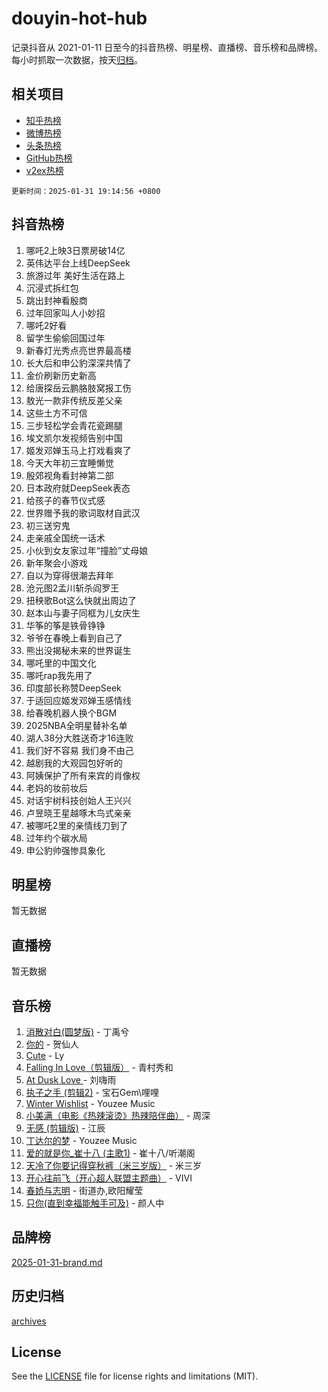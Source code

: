 # douyin-hot-hub

记录抖音从 2021-01-11 日至今的抖音热榜、明星榜、直播榜、音乐榜和品牌榜。每小时抓取一次数据，按天[归档](archives)。

## 相关项目

- [知乎热榜](https://github.com/lonnyzhang423/zhihu-hot-hub)
- [微博热榜](https://github.com/lonnyzhang423/weibo-hot-hub)
- [头条热榜](https://github.com/lonnyzhang423/toutiao-hot-hub)
- [GitHub热榜](https://github.com/lonnyzhang423/github-hot-hub)
- [v2ex热榜](https://github.com/lonnyzhang423/v2ex-hot-hub)


`更新时间：2025-01-31 19:14:56 +0800`

## 抖音热榜

1. 哪吒2上映3日票房破14亿
1. 英伟达平台上线DeepSeek
1. 旅游过年 美好生活在路上
1. 沉浸式拆红包
1. 跳出封神看殷商
1. 过年回家叫人小妙招
1. 哪吒2好看
1. 留学生偷偷回国过年
1. 新春灯光秀点亮世界最高楼
1. 长大后和申公豹深深共情了
1. 金价刷新历史新高
1. 给唐探岳云鹏胳肢窝报工伤
1. 敖光一款非传统反差父亲
1. 这些土方不可信
1. 三步轻松学会青花瓷踢腿
1. 埃文凯尔发视频告别中国
1. 姬发邓婵玉马上打戏看爽了
1. 今天大年初三宜睡懒觉
1. 殷郊视角看封神第二部
1. 日本政府就DeepSeek表态
1. 给孩子的春节仪式感
1. 世界赠予我的歌词取材自武汉
1. 初三送穷鬼
1. 走亲戚全国统一话术
1. 小伙到女友家过年“撞脸”丈母娘
1. 新年聚会小游戏
1. 自以为穿得很潮去拜年
1. 沧元图2孟川斩杀阎罗王
1. 扭秧歌Bot这么快就出周边了
1. 赵本山与妻子同框为儿女庆生
1. 华筝的筝是铁骨铮铮
1. 爷爷在春晚上看到自己了
1. 熊出没揭秘未来的世界诞生
1. 哪吒里的中国文化
1. 哪吒rap我先用了
1. 印度部长称赞DeepSeek
1. 于适回应姬发邓婵玉感情线
1. 给春晚机器人换个BGM
1. 2025NBA全明星替补名单
1. 湖人38分大胜送奇才16连败
1. 我们好不容易 我们身不由己
1. 越剧我的大观园包好听的
1. 阿姨保护了所有来宾的肖像权
1. 老妈的妆前妆后
1. 对话宇树科技创始人王兴兴
1. 卢昱晓王星越啄木鸟式亲亲
1. 被哪吒2里的亲情线刀到了
1. 过年约个碳水局
1. 申公豹帅强惨具象化

## 明星榜

暂无数据

## 直播榜

暂无数据

## 音乐榜

1. [消散对白(圆梦版)](https://sf5-hl-cdn-tos.douyinstatic.com/obj/tos-cn-ve-2774/og4jB5I5IizzoZVAAAzWgBMAsMDWoArfwBOiFs) - 丁禹兮
1. [你的](https://sf5-hl-cdn-tos.douyinstatic.com/obj/tos-cn-ve-2774/oYuIeKf42jB7sEV6B2upMdpYAgfrQWj0FeRegh) - 贺仙人
1. [Cute](https://sf5-hl-cdn-tos.douyinstatic.com/obj/tos-cn-ve-2774/o4IbIzHWKAAB4wsS5qMBRiiAlEBGTpQRNfFvuo) - Ly
1. [Falling In Love（剪辑版）](https://sf6-cdn-tos.douyinstatic.com/obj/tos-cn-ve-2774/o8ajpA8zzgBPahbBIO8AcKGBLJezFCRd1wfP9f) - 青村秀和
1. [ At Dusk  Love ](https://sf5-hl-cdn-tos.douyinstatic.com/obj/tos-cn-ve-2774/o8CrpCf5CaYgI4ZrtQgMQAFEfuGqNnRSDQAPBc) - 刘嗨雨
1. [执子之手 (剪辑2)](https://sf5-hl-cdn-tos.douyinstatic.com/obj/tos-cn-ve-2774/oUoZLQjCc31XzqsBnBQUNgeKtYPBcgbFDwtfcu) - 宝石Gem\哩哩
1. [Winter Wishlist](https://sf5-hl-cdn-tos.douyinstatic.com/obj/tos-cn-ve-2774/oIIgUOeamCFCVAzxN6MFRLIBlLGpUqQxeeHrLE) - Youzee Music
1. [小美满（电影《热辣滚烫》热辣陪伴曲）](https://sf5-hl-cdn-tos.douyinstatic.com/obj/tos-cn-ve-2774/o0GAn2lSgfZIDUgtevCGDQYnFg4CwnrBaxbTZL) - 周深
1. [无感 (剪辑版)](https://sf5-hl-cdn-tos.douyinstatic.com/obj/tos-cn-ve-2774/o0eIsUzJBDlQaQFC5OFlgbMEZC1TFYBftOBn6p) - 江辰
1. [丁达尔的梦](https://sf5-hl-cdn-tos.douyinstatic.com/obj/tos-cn-ve-2774/oMU3WirUZBVQkAC9ccG5P2IQirziZM2RTInUY) - Youzee Music
1. [爱的就是你_崔十八 (主歌1)](https://sf5-hl-cdn-tos.douyinstatic.com/obj/tos-cn-ve-2774/oI5BO5DhFZ6UTcNCnZaOCBLtZ7WIMQGfgnXf5E) - 崔十八/听潮阁
1. [天冷了你要记得穿秋裤（米三岁版）](https://sf5-hl-cdn-tos.douyinstatic.com/obj/tos-cn-ve-2774/oQlIwVIDWiZ6BQilAorS7MA0AgCkQDvcZAdm1) - 米三岁
1. [开心往前飞（开心超人联盟主题曲）](https://sf5-hl-cdn-tos.douyinstatic.com/obj/tos-cn-ve-2774/9d8fb7c82cf1421fb93a9fe925275e0a) - VIVI
1. [春娇与志明](https://sf5-hl-cdn-tos.douyinstatic.com/obj/tos-cn-ve-2774/e530d8fceb7044b39707d7f9ff54add1) - 街道办,欧阳耀莹
1. [只你(直到幸福能触手可及)](https://sf5-hl-cdn-tos.douyinstatic.com/obj/tos-cn-ve-2774/o0lBkRDzFTeaVSUz3ZZSCBVtZ5DIMQGfgmEAuE) - 颜人中

## 品牌榜

[2025-01-31-brand.md](archives/2025-01-31-brand.md)

## 历史归档

[archives](archives)

## License

See the [LICENSE](LICENSE) file for license rights and limitations (MIT).
